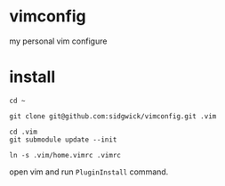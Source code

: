 # vimconfig

my personal vim configure

# install

```shell
cd ~

git clone git@github.com:sidgwick/vimconfig.git .vim

cd .vim
git submodule update --init

ln -s .vim/home.vimrc .vimrc
```

open vim and run `PluginInstall` command.

